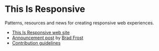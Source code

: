 This Is Responsive
==================

Patterns, resources and news for creating responsive web experiences.

* [This Is Responsive web site][1]
* [Announcement post][2] by [Brad Frost][3]
* [Contribution guidelines][4]

[1]: http://bradfrost.github.com/this-is-responsive/
[2]: http://bradfrostweb.com/blog/web/this-is-responsive/
[3]: https://twitter.com/brad_frost
[4]: https://github.com/bradfrost/this-is-responsive/blob/gh-pages/CONTRIBUTING.md
